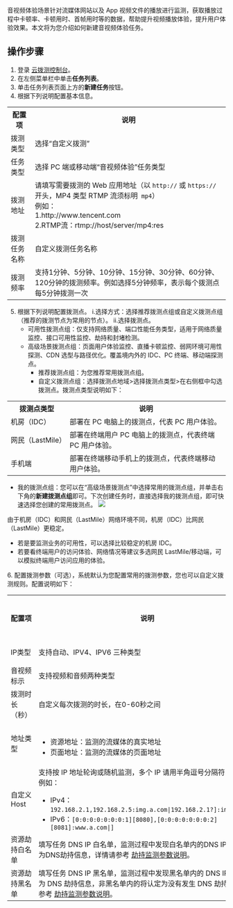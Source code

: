 音视频体验场景针对流媒体网站以及 App 视频文件的播放进行监测，获取播放过程中卡顿率、卡顿用时、首帧用时等的数据，帮助提升视频播放体验，提升用户体验效果。本文将为您介绍如何新建音视频体验任务。

## 操作步骤

1. 登录 [云拨测控制台](https://console.cloud.tencent.com/cat/probe/tasklist)。
2. 在左侧菜单栏中单击**任务列表**。
3. 单击任务列表页面上方的**新建任务**按钮。
4. 根据下列说明配置基本信息。
<table>
<tr>
<th> 配置项</th>
<th> 说明</th>
</tr>
<tr>
<td> 拨测类型</td>
<td> 选择“自定义拨测”</td>
</tr>
<tr>
<td> 任务类型</td>
<td> 选择 PC 端或移动端“音视频体验”任务类型</td>
</tr>
<tr>
<td> 拨测地址</td>
<td> 请填写需要拨测的 Web 应用地址（以 <code>http://</code> 或 <code>https://</code> 开头，MP4 类型 RTMP 流须标明<code> mp4</code>）<br>例如：<br>1.http://www.tencent.com<br>
		2.RTMP流：rtmp://host/server/mp4:res
</td>
</tr>
<tr>
<td> 拨测任务名称</td>
<td> 自定义拨测任务名称</td>
</tr>
<tr>
<td> 拨测频率</td>
<td> 支持1分钟、5分钟、10分钟、15分钟、30分钟、60分钟、120分钟的拨测频率。例如选择5分钟频率，表示每个拨测点每5分钟拨测一次</td>
</tr></table>


5. 根据下列说明配置拨测点。
  i.选择方式：选择推荐拨测点组或自定义拨测点组（推荐的拨测节点为常用的节点）。
  ii.选择拨测点。
     - 可用性拨测点组：仅支持网络质量、端口性能任务类型，适用于网络质量监控、接口可用性监控、劫持和封堵检测。
     - 高级场景拨测点组：页面用户体验监控、直播卡顿监控、弱网环境可用性探测、CDN 选型与路径优化。覆盖境内外的 IDC、PC 终端、移动端探测点。
       - 推荐拨测点组：为您推荐常用拨测点组。
       - 自定义拨测点组：选择拨测点地域>选择拨测点类型>在右侧框中勾选拨测点。拨测点类型说明如下：
<table>
<tr>
<th> 拨测点类型</th>
<th> 说明</th>
</tr>
<tr>
<td> 机房（IDC）</td>
<td> 部署在 PC 电脑上的拨测点，代表 PC 用户体验。</td>
</tr>
<tr>
<td> 网民（LastMile）</td>
<td> 部署在终端用户 PC 电脑上的拨测点，代表终端 PC 用户体验。</td>
</tr>
<tr>
<td> 手机端</td>
<td> 部署在终端移动手机上的拨测点，代表终端移动用户体验。</td>
</tr></table>


 - 我的拨测点组：您可以在“高级场景拨测点”中选择常用的拨测点组，并单击右下角的**新建拨测点组**即可。下次创建任务时，直接选择我的拨测点组，即可快速选择您创建的常用拨测点。
![](https://qcloudimg.tencent-cloud.cn/raw/aca7bbdfb95a7b2cd7a862ae52ac175e.png)

<dx-alert infotype="explain" title="选择建议">

由于机房（IDC）和网民（LastMile）网络环境不同，机房（IDC）比网民（LastMile）更稳定。

- 若是要监测业务的可用性，可以选择比较稳定的机房 IDC。
- 若要看终端用户的访问体验、网络情况等建议多选网民 LastMile/移动端，可以模拟终端用户访问应用的体验。
</dx-alert>
6. 配置拨测参数（可选），系统默认为您配置常用的拨测参数，您也可以自定义拨测规则。配置说明如下：
<table>
<tr>
<th> 配置项</th>
<th> 说明</th>
<th> 默认取值</th>
</tr>
<tr>
<td> IP类型</td>
<td> 支持自动、IPV4、IPV6 三种类型</td>
<td> 自动</td>
</tr>
<tr>
<td> 音视频标示</td>
<td> 支持视频和音频两种类型</td>
<td> 视频</td>
</tr>
<tr>
<td> 拨测时长（秒）</td>
<td> 自定义每次拨测的时长，在0-60秒之间</td>
<td> 30秒</td>
</tr>
<tr>
<td> 地址类型</td>
<td><ul style = "margin-bottom: 0px;">
<li>资源地址：监测的流媒体的真实地址</li>
<li>页面地址：监测的流媒体的页面地址</li></ul>
</td>
<td> 页面地址</td>
</tr>
<tr>
<td> 自定义 Host</td>
<td> 支持按 IP 地址轮询或随机监测，多个 IP 请用半角逗号分隔符，<br>例如：
<ul style = "margin-bottom: 0px;">
<li>IPv4：<code>192.168.2.1,192.168.2.5:img.a.com&#124;192.168.2.1?]:img.a.com&#124;</code></li><li>IPv6：<code>[0:0:0:0:0:0:0:1][8080],[0:0:0:0:0:0:0:2][8081]:www.a.com|]</code></li></ul>
</td>
<td> -</td>
</tr>
<tr>
<td> 资源劫持白名单</td>
<td> 填写任务 DNS IP 白名单，监测过程中发现白名单内的DNS IP 将认定为DNS劫持信息，详情请参考 <a href="https://cloud.tencent.com/document/product/280/66113">劫持监测参数说明</a>。</td>
<td> -</td>
</tr>
<tr>
<td> 资源劫持黑名单</td>
<td> 填写任务 DNS IP 黑名单，监测过程中发现黑名单内的 DNS IP 将认定为 DNS 劫持信息，非黑名单内的将认定为没有发生 DNS 劫持，详情请参考 <a href="https://cloud.tencent.com/document/product/280/66113">劫持监测参数说明</a>。</td>
<td> -</td>
</tr>
</table>							
